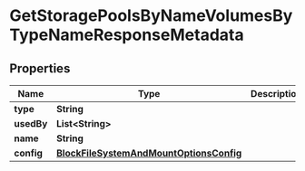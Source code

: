 

# GetStoragePoolsByNameVolumesByTypeNameResponseMetadata


## Properties

| Name | Type | Description | Notes |
|------------ | ------------- | ------------- | -------------|
|**type** | **String** |  |  [optional] |
|**usedBy** | **List&lt;String&gt;** |  |  [optional] |
|**name** | **String** |  |  [optional] |
|**config** | [**BlockFileSystemAndMountOptionsConfig**](BlockFileSystemAndMountOptionsConfig.md) |  |  [optional] |



